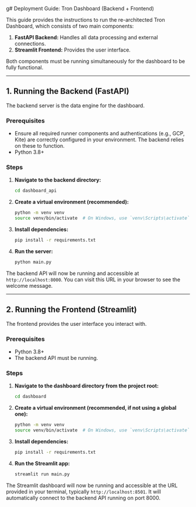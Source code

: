 g# Deployment Guide: Tron Dashboard (Backend + Frontend)

This guide provides the instructions to run the re-architected Tron Dashboard, which consists of two main components:
1.  **FastAPI Backend:** Handles all data processing and external connections.
2.  **Streamlit Frontend:** Provides the user interface.

Both components must be running simultaneously for the dashboard to be fully functional.

---

## 1. Running the Backend (FastAPI)

The backend server is the data engine for the dashboard.

### Prerequisites

-   Ensure all required runner components and authentications (e.g., GCP, Kite) are correctly configured in your environment. The backend relies on these to function.
-   Python 3.8+

### Steps

1.  **Navigate to the backend directory:**
    ```bash
    cd dashboard_api
    ```

2.  **Create a virtual environment (recommended):**
    ```bash
    python -m venv venv
    source venv/bin/activate  # On Windows, use `venv\Scripts\activate`
    ```

3.  **Install dependencies:**
    ```bash
    pip install -r requirements.txt
    ```

4.  **Run the server:**
    ```bash
    python main.py
    ```

The backend API will now be running and accessible at `http://localhost:8000`. You can visit this URL in your browser to see the welcome message.

---

## 2. Running the Frontend (Streamlit)

The frontend provides the user interface you interact with.

### Prerequisites

-   Python 3.8+
-   The backend API must be running.

### Steps

1.  **Navigate to the dashboard directory from the project root:**
    ```bash
    cd dashboard
    ```

2.  **Create a virtual environment (recommended, if not using a global one):**
    ```bash
    python -m venv venv
    source venv/bin/activate  # On Windows, use `venv\Scripts\activate`
    ```

3.  **Install dependencies:**
    ```bash
    pip install -r requirements.txt
    ```

4.  **Run the Streamlit app:**
    ```bash
    streamlit run main.py
    ```

The Streamlit dashboard will now be running and accessible at the URL provided in your terminal, typically `http://localhost:8501`. It will automatically connect to the backend API running on port 8000. 